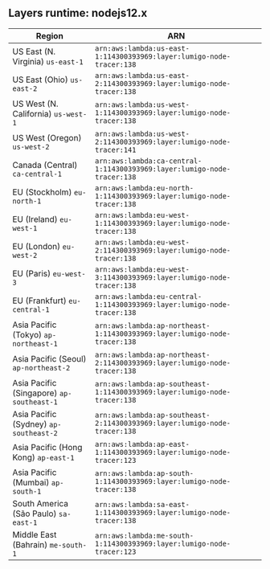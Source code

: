 Layers runtime: nodejs12.x
----
| Region | ARN |
| --- | --- |
|US East (N. Virginia)  `us-east-1`|`arn:aws:lambda:us-east-1:114300393969:layer:lumigo-node-tracer:138`|
|US East (Ohio)  `us-east-2`|`arn:aws:lambda:us-east-2:114300393969:layer:lumigo-node-tracer:138`|
|US West (N. California)  `us-west-1`|`arn:aws:lambda:us-west-1:114300393969:layer:lumigo-node-tracer:138`|
|US West (Oregon)  `us-west-2`|`arn:aws:lambda:us-west-2:114300393969:layer:lumigo-node-tracer:141`|
|Canada (Central)  `ca-central-1`|`arn:aws:lambda:ca-central-1:114300393969:layer:lumigo-node-tracer:138`|
|EU (Stockholm)  `eu-north-1`|`arn:aws:lambda:eu-north-1:114300393969:layer:lumigo-node-tracer:138`|
|EU (Ireland)  `eu-west-1`|`arn:aws:lambda:eu-west-1:114300393969:layer:lumigo-node-tracer:138`|
|EU (London)  `eu-west-2`|`arn:aws:lambda:eu-west-2:114300393969:layer:lumigo-node-tracer:138`|
|EU (Paris)  `eu-west-3`|`arn:aws:lambda:eu-west-3:114300393969:layer:lumigo-node-tracer:138`|
|EU (Frankfurt)  `eu-central-1`|`arn:aws:lambda:eu-central-1:114300393969:layer:lumigo-node-tracer:138`|
|Asia Pacific (Tokyo)  `ap-northeast-1`|`arn:aws:lambda:ap-northeast-1:114300393969:layer:lumigo-node-tracer:138`|
|Asia Pacific (Seoul)  `ap-northeast-2`|`arn:aws:lambda:ap-northeast-2:114300393969:layer:lumigo-node-tracer:138`|
|Asia Pacific (Singapore)  `ap-southeast-1`|`arn:aws:lambda:ap-southeast-1:114300393969:layer:lumigo-node-tracer:138`|
|Asia Pacific (Sydney)  `ap-southeast-2`|`arn:aws:lambda:ap-southeast-2:114300393969:layer:lumigo-node-tracer:138`|
|Asia Pacific (Hong Kong)  `ap-east-1`|`arn:aws:lambda:ap-east-1:114300393969:layer:lumigo-node-tracer:123`|
|Asia Pacific (Mumbai)  `ap-south-1`|`arn:aws:lambda:ap-south-1:114300393969:layer:lumigo-node-tracer:138`|
|South America (São Paulo)  `sa-east-1`|`arn:aws:lambda:sa-east-1:114300393969:layer:lumigo-node-tracer:138`|
|Middle East (Bahrain)  `me-south-1`|`arn:aws:lambda:me-south-1:114300393969:layer:lumigo-node-tracer:123`|
